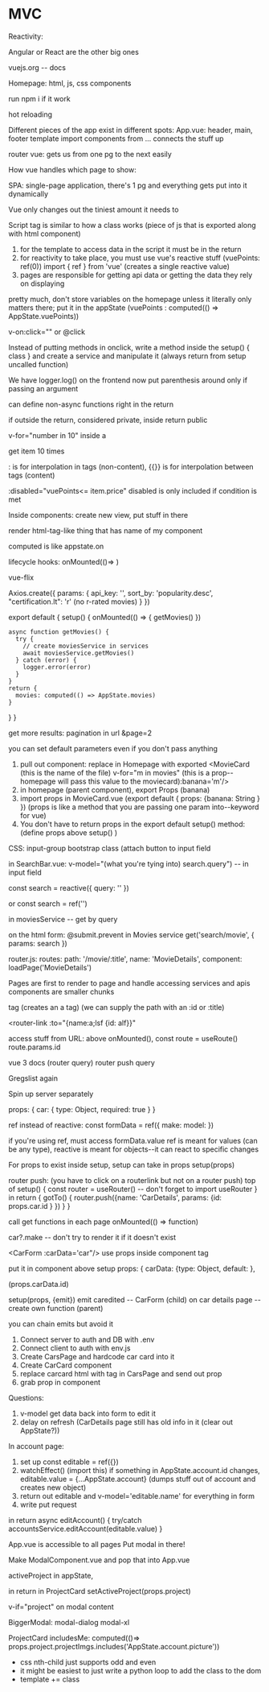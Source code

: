 # MVC

<!-- SECTION Dec, 5, 2022 -->

Reactivity: 

Angular or React are the other big ones

vuejs.org -- docs 

Homepage: html, js, css components

run npm i if it work

hot reloading

Different pieces of the app exist in different spots:
App.vue: header, main, footer template
import components from ... connects the stuff up

router vue: gets us from one pg to the next easily

How vue handles which page to show: 

SPA: single-page application, there's 1 pg and everything gets put into it dynamically

Vue only changes out the tiniest amount it needs to

Script tag is similar to how a class works (piece of js that is exported along with html component)

<!-- STUB Rules of view -->
1. for the template to access data in the script it must be in the return
2. for reactivity to take place, you must use vue's reactive stuff (vuePoints: ref(0)) import { ref } from 'vue' (creates a single reactive value)
3. pages are responsible for getting api data or getting the data they rely on displaying


pretty much, don't store variables on the homepage unless it literally only matters there; put it in the appState (vuePoints : computed(() => AppState.vuePoints))

v-on:click="" or @click

Instead of putting methods in onclick, write a method inside the setup() { class } and create a service and manipulate it (always return from setup uncalled function)

We have logger.log() on the frontend now
put parenthesis around only if passing an argument

can define non-async functions right in the return

if outside the return, considered private, inside return public

v-for="number in 10" inside a <div> get item 10 times

<!-- NOTE  -->
: is for interpolation in tags (non-content), {{}} is for interpolation between tags (content)

:disabled="vuePoints<= item.price" disabled is only included if condition is met

Inside components: create new view, put stuff in there

render <Shop /> html-tag-like thing that has name of my component

computed is like appstate.on

lifecycle hooks: onMounted(()=> )

<!-- SECTION Dec 6, 2022 -->

vue-flix 

<!-- NOTE look up docs to see how to handle keys and query params -->

Axios.create({
    params: {
        api_key: '',
        sort_by: 'popularity.desc', "certification.lt": 'r' (no r-rated movies)
    }
})
<!-- NOTE  inside script tag on HomePage.vue-->
export default {
  setup() {
    onMounted(() => {
      getMovies()
    })

    async function getMovies() {
      try {
        // create moviesService in services
        await moviesService.getMovies()
      } catch (error) {
        logger.error(error)
      }
    }
    return {
      movies: computed(() => AppState.movies)
    }
  }
}

get more results: pagination in url &page=2

you can set default parameters even if you don't pass anything

1. pull out component: 
replace in Homepage with exported <MovieCard (this is the name of the file) v-for="m in movies" (this is a prop--homepage will pass this value to the moviecard):banana='m'/>
2. in homepage (parent component), export Props (banana)
3. import props in MovieCard.vue (export default { props: {banana: String } }) (props is like a method that you are passing one param into--keyword for vue)
4. You don't have to return props in the export default setup() method: (define props above setup() )



CSS: input-group bootstrap class (attach button to input field

in SearchBar.vue:
v-model="(what you're tying into) search.query") -- in input field

const search = reactive({
    query: ''
})

or const search = ref('')

in moviesService -- get by query

on the html form: @submit.prevent
in Movies service get('search/movie', { params: search })

<!-- NOTE linking to other pages -->

router.js: 
routes: 
path: '/movie/:title',
name: 'MovieDetails',
component: loadPage('MovieDetails')

Pages are first to render to page and handle accessing services and apis
components are smaller chunks

<router-link> tag (creates an a tag) (we can supply the path with an :id or :title)

<router-link :to="{name:a;lsf {id: alf}}"
<!-- NOTE access from URL -->
access stuff from URL: above onMounted(), const route = useRoute()
route.params.id

vue 3 docs (router query) router push query

<!-- SECTION Dec 7, 2022 -->

Gregslist again

Spin up server separately

props: { car: { type: Object, required: true } }

ref instead of reactive: 
const formData = ref({
    make:
    model:
})

if you're using ref, must access formData.value
ref is meant for values (can be any type), reactive is meant for objects--it can react to specific changes

For props to exist inside setup, setup can take in props setup(props)


<!-- NOTE edit car -->
router push: (you have to click on a routerlink but not on a router push) 
top of setup() {
    const router = useRouter() -- don't forget to import useRouter
}
in return {
    gotTo() {
        router.push({name: 'CarDetails', params: {id: props.car.id } })
    }
}

call get functions in each page onMounted(() => function)

car?.make -- don't try to render it if it doesn't exist

<CarForm :carData='car"/> use props inside component tag 

put it in component above setup 
props: { carData: {type: Object, default:  },

(props.carData.id)

<!-- NOTE emit component tells parent that something has changed -->
setup(props, {emit}) emit caredited -- CarForm (child)
on car details page -- create own function  (parent)

you can chain emits but avoid it

1. Connect server to auth and DB with .env
2. Connect client to auth with env.js
3. Create CarsPage and hardcode car card into it
4. Create CarCard component
5. replace carcard html with <CarCard /> tag in CarsPage and send out prop
6. grab prop in component 



<!-- SECTION Dec 8, 2022 -->
Questions: 
1. v-model get data back into form to edit it
2. delay on refresh (CarDetails page still has old info in it (clear out AppState?))

<!-- NOTE pre-populate data into form:  -->

In account page: 
1. set up const editable = ref({})
2. watchEffect() (import this)
    if something in AppState.account.id changes, editable.value = {...AppState.account} (dumps stuff out of account and creates new object)
3. return out editable and v-model='editable.name' for everything in form
4. write put request

in return async editAccount() {
  try/catch
  accountsService.editAccount(editable.value)
}

<!-- NOTE model to see project images -->
App.vue is accessible to all pages
Put modal in there!

Make ModalComponent.vue and pop that into App.vue

activeProject in appState, 

in return in ProjectCard
setActiveProject(props.project)

v-if="project" on modal content

<!-- NOTE bigger modal -->
BiggerModal: modal-dialog modal-xl

<!-- NOTE check if someone stole my img -->
ProjectCard
includesMe: computed(()=> props.project.projectImgs.includes('AppState.account.picture'))

- css nth-child just supports odd and even
- it might be easiest to just write a python loop to add the class to the dom
- template += class









